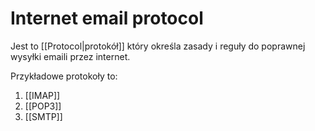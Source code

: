 # Internet email protocol
Jest to [[Protocol|protokół]] który określa zasady i reguły do poprawnej wysyłki emaili przez internet.

Przykładowe protokoły to:
1. [[IMAP]]
2. [[POP3]]
3. [[SMTP]]
